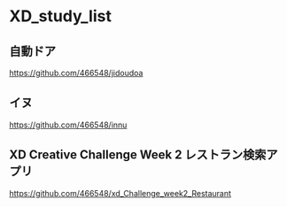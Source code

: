 # XD_study_list
## 自動ドア
https://github.com/466548/jidoudoa

## イヌ
https://github.com/466548/innu

## XD Creative Challenge Week 2 レストラン検索アプリ
https://github.com/466548/xd_Challenge_week2_Restaurant
